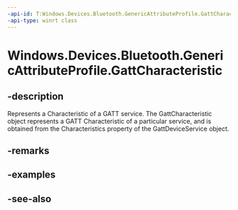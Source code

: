 ```yaml
---
-api-id: T:Windows.Devices.Bluetooth.GenericAttributeProfile.GattCharacteristic
-api-type: winrt class
---
```


<!-- Class syntax.
public class GattCharacteristic : Windows.Devices.Bluetooth.GenericAttributeProfile.IGattCharacteristic, Windows.Devices.Bluetooth.GenericAttributeProfile.IGattCharacteristic2, Windows.Devices.Bluetooth.GenericAttributeProfile.IGattCharacteristic3
-->

# Windows.Devices.Bluetooth.GenericAttributeProfile.GattCharacteristic

## -description
Represents a Characteristic of a GATT service. The GattCharacteristic object represents a GATT Characteristic of a particular service, and is obtained from the Characteristics property of the GattDeviceService object.

## -remarks

## -examples

## -see-also

